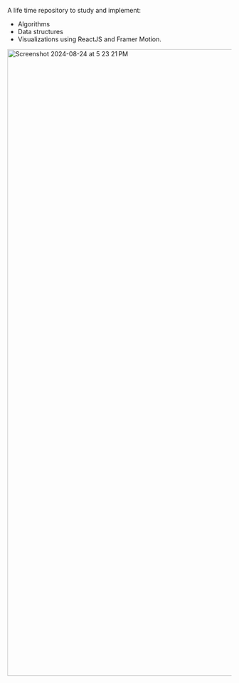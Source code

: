 A life time repository to study and implement:

- Algorithms
- Data structures
- Visualizations using ReactJS and Framer Motion.

<img width="1408" alt="Screenshot 2024-08-24 at 5 23 21 PM" src="https://github.com/user-attachments/assets/ae3aa6d6-9b9e-4146-919f-714aa5f5a7e7">
